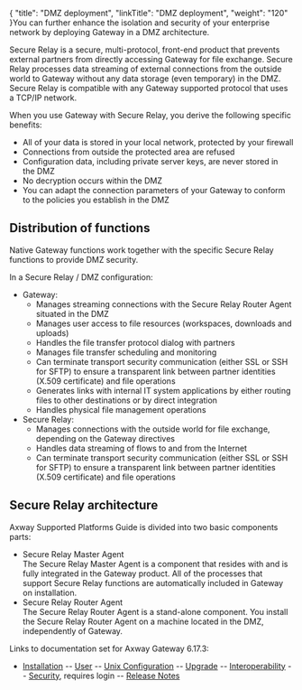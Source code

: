 {
    "title": "DMZ deployment",
    "linkTitle": "DMZ deployment",
    "weight": "120"
}You can further enhance the isolation and security of your enterprise network by deploying Gateway in a DMZ architecture.

Secure Relay is a secure, multi-protocol, front-end product that prevents external partners from directly accessing Gateway for file exchange. Secure Relay processes data streaming of external connections from the outside world to Gateway without any data storage (even temporary) in the DMZ. Secure Relay is compatible with any Gateway supported protocol that uses a TCP/IP network.

When you use Gateway with Secure Relay, you derive the following specific benefits:

-   All of your data is stored in your local network, protected by your firewall
-   Connections from outside the protected area are refused
-   Configuration data, including private server keys, are never stored in the DMZ
-   No decryption occurs within the DMZ
-   You can adapt the connection parameters of your Gateway to conform to the policies you establish in the DMZ

## Distribution of functions

Native Gateway functions work together with the specific Secure Relay functions to provide DMZ security.

In a Secure Relay / DMZ configuration:

-   Gateway:
    -   Manages streaming connections with the Secure Relay Router Agent situated in the DMZ
    -   Manages user access to file resources (workspaces, downloads and uploads)
    -   Handles the file transfer protocol dialog with partners
    -   Manages file transfer scheduling and monitoring
    -   Can terminate transport security communication (either SSL or SSH for SFTP) to ensure a transparent link between partner identities (X.509 certificate) and file operations
    -   Generates links with internal IT system applications by either routing files to other destinations or by direct integration
    -   Handles physical file management operations
-   Secure Relay:
    -   Manages connections with the outside world for file exchange, depending on the Gateway directives
    -   Handles data streaming of flows to and from the Internet
    -   Can terminate transport security communication (either SSL or SSH for SFTP) to ensure a transparent link between partner identities (X.509 certificate) and file operations

## Secure Relay architecture

<span class="mc-variable suite_variables.DocNameSUITESupportedPlatforms variable">Axway Supported Platforms</span> Guide is divided into two basic components parts:

-   Secure Relay Master Agent   
    The <span class="mc-variable suite_variables.SecureRelayName variable">Secure Relay</span> Master Agent is a component that resides with and is fully integrated in the <span class="mc-variable axway_variables.Component_Short_Name variable">Gateway</span> product. All of the processes that support <span class="mc-variable suite_variables.SecureRelayName variable">Secure Relay</span> functions are automatically included in <span class="mc-variable axway_variables.Component_Short_Name variable">Gateway</span> on installation.
-   <span class="mc-variable suite_variables.SecureRelayName variable">Secure Relay</span> Router Agent   
    The <span class="mc-variable suite_variables.SecureRelayName variable">Secure Relay</span> Router Agent is a stand-alone component. You install the <span class="mc-variable suite_variables.SecureRelayName variable">Secure Relay</span> Router Agent on a machine located in the DMZ, independently of Gateway.

Links to documentation set for Axway Gateway <span class="mc-variable axway_variables.Release_Number variable">6.17.3</span>:

-   [Installation](/bundle/Gateway_6173_InstallationGuide_allOS_en_HTML5/page/Content/start_page.htm) -- [User](/bundle/Gateway_6173_UsersGuide_allOS_en_HTML5/page/Content/start_page.htm) -- [Unix Configuration](/bundle/Gateway_6173_ConfigurationGuide_UNIX_en_HTML5/page/Content/start_page.htm) -- [Upgrade](/bundle/Gateway_6173_UpgradeGuide_allOS_en_HTML5/page/Content/start_page.htm) -- [Interoperability](/bundle/Gateway_6173_InteroperabilityGuide_allOS_en_HTML5/page/Content/start_page.htm) -- [Security](/bundle/Gateway_6173_SecurityGuide_allOS_en_HTML5/page/Content/start_page.htm), requires login -- [Release Notes](/bundle/Gateway_6173_ReleaseNotes_allOS_en_HTML5/page/Content/Gateway_ReleaseNotes_allOS_en.htm)
